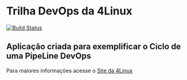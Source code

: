 # Trilha DevOps da 4Linux

<!-- Altere a Flag abaixo com sua URL do Travis -->
[![Build Status](https://travis-ci.org/balbertus/DevOpsLab-HelloWorld.svg?branch=master)](https://travis-ci.org/balbertus/DevOpsLab-HelloWorld)

## Aplicação criada para exemplificar o Ciclo de uma PipeLine DevOps


Para maiores informações acesse o [Site da 4Linux](https://www.4linux.com.br/cursos/devops)
